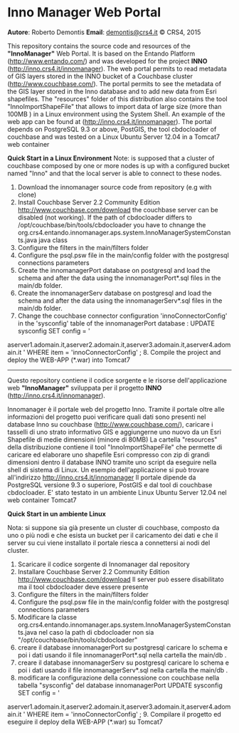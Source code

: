 # Inno Manager Web Portal 

**Autore**: Roberto Demontis
**Email**: demontis@crs4.it
© CRS4, 2015

This repository contains the source code and resources of the **"InnoManager"** Web Portal. It is based on the Entando Platform (http://www.entando.com/) and was developed for the project **INNO** (http://inno.crs4.it/innomanager). 
The web portal permits to read metadata of GIS layers stored in the INNO bucket of a Couchbase cluster (http://www.couchbase.com/). The portal permits to see the metadata of the GIS layer stored in the Inno database and to add new data from Esri shapefiles.
The "resources" folder of this distribution also contains the tool "InnoImportShapeFile" that allows to import data of large size (more than 100MB ) in a Linux environment using the System Shell. An example of the web app can be found at (http://inno.crs4.it/innomanager). 
The portal depends on PostgreSQL 9.3 or above, PostGIS, the tool cbdocloader of couchbase and was tested on a Linux Ubuntu Server 12.04 in a Tomcat7 web container

**Quick Start in a Linux Environment**
Note: is supposed that a cluster of couchbase composed by one or more nodes is up with a configured bucket named "Inno" and that the local server is able to connect to these nodes.
 
1. Download the innomanager source code from repository (e.g with clone)
2. Install Couchbase Server 2.2 Community Edition http://www.couchbase.com/download the couchbase server can be disabled (not working). If the path of cbdocloader differs to /opt/couchbase/bin/tools/cbdocloader you have to chnange the org.crs4.entando.innomanager.aps.system.InnoManagerSystemConstants.java java class 
3. Configure the filters in the main/filters folder 
4. Configure the psql.psw file in the main/config folder with the postgresql  connections parameters 
5. Create the innomanagerPort database on postgresql and load the schema and after the data using the innomanagerPort*.sql files in the main/db folder.
6. Create the innomanagerServ database on postgresql and load the schema and after the data using the innomanagerServ*.sql files in the main/db folder.
7. Change the couchbase connector configuration 'innoConnectorConfig' in the 'sysconfig' table of the innomanagerPort database :
UPDATE sysconfig SET  config = '<?xml version="1.0" encoding="UTF-8"?>
<innoConnectorConfig>
    <bucket name="nome_admin" password="password_admin" >
        <nodes>aserver1.adomain.it,aserver2.adomain.it,aserver3.adomain.it,aserver4.adomain.it</nodes> 
    </bucket>
</innoConnectorConfig>' WHERE item = 'innoConnectorConfig' ; 
8. Compile the project and deploy the WEB-APP (*.war) into Tomcat7

-------------------------------------------------------------------------------------

Questo repository contiene il codice sorgente e le risorse dell'applicazione web **"InnoManager"**  sviluppata per il progetto **INNO** (http://inno.crs4.it/innomanager). 

Innomanager è il portale web del progetto Inno. Tramite il portale oltre alle informazioni del progetto puoi verificare quali dati sono presenti nel database Inno su couchbase (http://www.couchbase.com/), caricare i tasselli di uno strato 
informativo GIS e aggiungerne uno nuovo da un Esri Shapefile di medie dimensioni (minore di 80MB)
La cartella "resources" della distribuzione contiene il tool "InnoImportShapeFile" che permette di caricare ed elaborare uno shapefile Esri compresso con zip di grandi dimensioni dentro il database INNO tramite uno script da eseguire nella shell di sistema di Linux. 
Un esempio dell'applicazione si può trovare all'indirizzo http://inno.crs4.it/innomanager
Il portale dipende da PostgreSQL versione 9.3 o superiore, PostGIS e dal tool di couchbase cbdocloader. E' stato testato in un ambiente Linux Ubuntu Server 12.04 nel web container Tomcat7 

**Quick Start in un ambiente Linux**

Nota: si suppone sia già presente un cluster di couchbase, composto da uno o più nodi e che esista un bucket per il caricamento dei dati e che il server su cui viene installato il portale riesca a connettersi ai nodi del cluster.
 
1. Scaricare il codice sorgente di Innomanager dal repository  
2. Installare Couchbase Server 2.2 Community Edition http://www.couchbase.com/download Il server può essere disabilitato ma il tool cbdocloader deve essere presente 
3. Configure the filters in the main/filters folder 
4. Configure the psql.psw file in the main/config folder with the postgresql connections parameters 
5. Modificare la classe  org.crs4.entando.innomanager.aps.system.InnoManagerSystemConstants.java nel caso la path di cbdocloader non sia "/opt/couchbase/bin/tools/cbdocloader"
6. creare il database innomanagerPort su postgresql  caricare lo schema e poi i dati usando il file  innomanagerPort*.sql nella cartella the main/db .
7. creare il database innomanagerServ su postgresql  caricare lo schema e poi i dati usando il file  innomanagerServ*.sql nella cartella the main/db .
8. modificare la configurazione della connessione con couchbase nella tabella 
"sysconfig" del database innomanagerPort 
UPDATE sysconfig SET  config = '<?xml version="1.0" encoding="UTF-8"?>
<innoConnectorConfig>
    <bucket name="nome_admin" password="password_admin" >
        <nodes>aserver1.adomain.it,aserver2.adomain.it,aserver3.adomain.it,aserver4.adomain.it</nodes> 
    </bucket>
</innoConnectorConfig>' WHERE item = 'innoConnectorConfig' ; 
9. Compilare il progetto ed eseguire il deploy della WEB-APP (*.war) su Tomcat7
